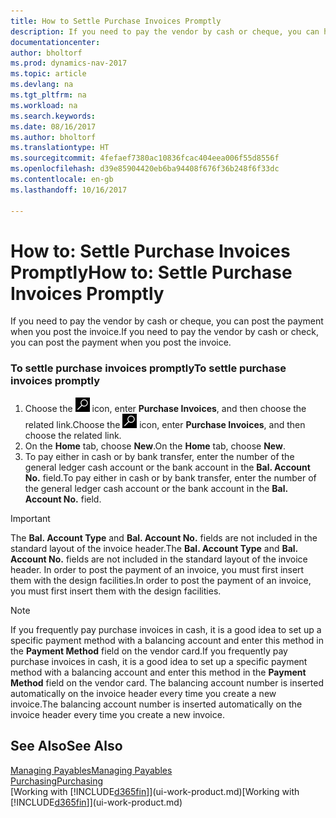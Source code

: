 ```yaml
---
title: How to Settle Purchase Invoices Promptly
description: If you need to pay the vendor by cash or cheque, you can have the necessary posting done when you post the invoice.
documentationcenter: 
author: bholtorf
ms.prod: dynamics-nav-2017
ms.topic: article
ms.devlang: na
ms.tgt_pltfrm: na
ms.workload: na
ms.search.keywords: 
ms.date: 08/16/2017
ms.author: bholtorf
ms.translationtype: HT
ms.sourcegitcommit: 4fefaef7380ac10836fcac404eea006f55d8556f
ms.openlocfilehash: d39e85904420eb6ba94408f676f36b248f6f33dc
ms.contentlocale: en-gb
ms.lasthandoff: 10/16/2017

---
```

# <a name="how-to-settle-purchase-invoices-promptly"></a><span data-ttu-id="ba952-103">How to: Settle Purchase Invoices Promptly</span><span class="sxs-lookup"><span data-stu-id="ba952-103">How to: Settle Purchase Invoices Promptly</span></span>
<span data-ttu-id="ba952-104">If you need to pay the vendor by cash or cheque, you can post the payment when you post the invoice.</span><span class="sxs-lookup"><span data-stu-id="ba952-104">If you need to pay the vendor by cash or check, you can post the payment when you post the invoice.</span></span>  
  
### <a name="to-settle-purchase-invoices-promptly"></a><span data-ttu-id="ba952-105">To settle purchase invoices promptly</span><span class="sxs-lookup"><span data-stu-id="ba952-105">To settle purchase invoices promptly</span></span>  
1. <span data-ttu-id="ba952-106">Choose the ![Search for Page or Report](media/ui-search/search_small.png "Search for Page or Report icon") icon, enter **Purchase Invoices**, and then choose the related link.</span><span class="sxs-lookup"><span data-stu-id="ba952-106">Choose the ![Search for Page or Report](media/ui-search/search_small.png "Search for Page or Report icon") icon, enter **Purchase Invoices**, and then choose the related link.</span></span>  
2. <span data-ttu-id="ba952-107">On the **Home** tab, choose **New**.</span><span class="sxs-lookup"><span data-stu-id="ba952-107">On the **Home** tab, choose **New**.</span></span>  
3.  <span data-ttu-id="ba952-108">To pay either in cash or by bank transfer, enter the number of the general ledger cash account or the bank account in the **Bal. Account No.** field.</span><span class="sxs-lookup"><span data-stu-id="ba952-108">To pay either in cash or by bank transfer, enter the number of the general ledger cash account or the bank account in the **Bal. Account No.** field.</span></span>  
  
> [!IMPORTANT]  
>  <span data-ttu-id="ba952-109">The **Bal. Account Type** and **Bal. Account No.** fields are not included in the standard layout of the invoice header.</span><span class="sxs-lookup"><span data-stu-id="ba952-109">The **Bal. Account Type** and **Bal. Account No.** fields are not included in the standard layout of the invoice header.</span></span> <span data-ttu-id="ba952-110">In order to post the payment of an invoice, you must first insert them with the design facilities.</span><span class="sxs-lookup"><span data-stu-id="ba952-110">In order to post the payment of an invoice, you must first insert them with the design facilities.</span></span>  
  
> [!NOTE]  
>  <span data-ttu-id="ba952-111">If you frequently pay purchase invoices in cash, it is a good idea to set up a specific payment method with a balancing account and enter this method in the **Payment Method** field on the vendor card.</span><span class="sxs-lookup"><span data-stu-id="ba952-111">If you frequently pay purchase invoices in cash, it is a good idea to set up a specific payment method with a balancing account and enter this method in the **Payment Method** field on the vendor card.</span></span> <span data-ttu-id="ba952-112">The balancing account number is inserted automatically on the invoice header every time you create a new invoice.</span><span class="sxs-lookup"><span data-stu-id="ba952-112">The balancing account number is inserted automatically on the invoice header every time you create a new invoice.</span></span>  
  
## <a name="see-also"></a><span data-ttu-id="ba952-113">See Also</span><span class="sxs-lookup"><span data-stu-id="ba952-113">See Also</span></span>  
[<span data-ttu-id="ba952-114">Managing Payables</span><span class="sxs-lookup"><span data-stu-id="ba952-114">Managing Payables</span></span>](payables-manage-payables.md)  
[<span data-ttu-id="ba952-115">Purchasing</span><span class="sxs-lookup"><span data-stu-id="ba952-115">Purchasing</span></span>](purchasing-manage-purchasing.md)  
<span data-ttu-id="ba952-116">[Working with [!INCLUDE[d365fin](includes/d365fin_md.md)]](ui-work-product.md)</span><span class="sxs-lookup"><span data-stu-id="ba952-116">[Working with [!INCLUDE[d365fin](includes/d365fin_md.md)]](ui-work-product.md)</span></span>
